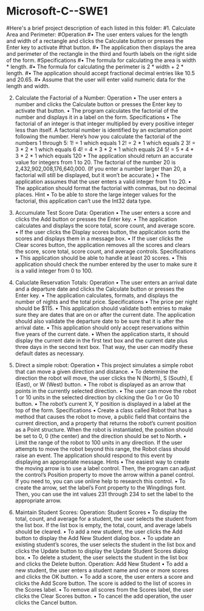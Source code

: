 # Microsoft-C--SWE1
#Here's a brief project description of each listed in this folder:
#1. Calculate Area and Perimeter:
#Operation
#•	The user enters values for the length and width of a rectangle and clicks the Calculate button or presses the Enter key to activate #that button.
#•	The application then displays the area and perimeter of the rectangle in the third and fourth labels on the right side of the form.
#Specifications
#•	The formula for calculating the area is width * length.
#•	The formula for calculating the perimeter is 2 * width + 2 * length.
#•	The application should accept fractional decimal entries like 10.5 and 20.65.
#•	Assume that the user will enter valid numeric data for the length and width.


2. Calculate the Factorial of a Number:
Operation
•	The user enters a number and clicks the Calculate button or presses the Enter key to activate that button.
•	The program calculates the factorial of the number and displays it in a label on the form.
Specifications
•	The factorial of an integer is that integer multiplied by every positive integer less than itself. A factorial number is identified by an exclamation point following the number. Here’s how you calculate the factorial of the numbers 1 through 5:
1! = 1	which equals 1
2! = 2 * 1	which equals 2
3! = 3 * 2 * 1	which equals 6
4! = 4 * 3 * 2 * 1	which equals 24
5! = 5 * 4 * 3 * 2 * 1	which equals 120
•	The application should return an accurate value for integers from 1 to 20. The factorial of the number 20 is 2,432,902,008,176,640,000. (If you enter a number larger than 20, a factorial will still be displayed, but it won’t be accurate.)
•	The application assumes that the user enters a valid integer from 1 to 20.
•	The application should format the factorial with commas, but no decimal places.
Hint
•	To be able to store the large integer values for the factorial, this application can’t use the Int32 data type.

3. Accumulate Test Score Data:
Operation
•	The user enters a score and clicks the Add button or presses the Enter key.
•	The application calculates and displays the score total, score count, and average score.
•	If the user clicks the Display scores button, the application sorts the scores and displays them in a message box.
•	If the user clicks the Clear scores button, the application removes all the scores and clears the score, score total, score count, and average controls.
Specifications
•	This application should be able to handle at least 20 scores.
•	This application should check the number entered by the user to make sure it is a valid integer from 0 to 100.


4. Caluclate Reservation Totals:
Operation
•	The user enters an arrival date and a departure date and clicks the Calculate button or presses the Enter key.
•	The application calculates, formats, and displays the number of nights and the total price.
Specifications
•	The price per night should be $115.
•	This application should validate both entries to make sure they are dates that are on or after the current date. The application should also validate the departure date to be sure that it is after the arrival date.
•	This application should only accept reservations within five years of the current date.
•	When the application starts, it should display the current date in the first text box and the current date plus three days in the second text box. That way, the user can modify these default dates as necessary.


5. Direct a simple robot:
Operation
•	This project simulates a simple robot that can move a given direction and distance.
•	To determine the direction the robot will move, the user clicks the N (North), S (South), E (East), or W (West) button.
•	The robot is displayed as an arrow that points in the currently selected direction.
•	The user can move the robot 1 or 10 units in the selected direction by clicking the Go 1 or Go 10 button.
•	The robot’s current X, Y position is displayed in a label at the top of the form.
Specifications
•	Create a class called Robot that has a method that causes the robot to move, a public field that contains the current direction, and a property that returns the robot’s current position as a Point structure. When the robot is instantiated, the position should be set to 0, 0 (the center) and the direction should be set to North.
•	Limit the range of the robot to 100 units in any direction. If the user attempts to move the robot beyond this range, the Robot class should raise an event. The application should respond to this event by displaying an appropriate message. 
Hints
•	The easiest way to create the moving arrow is to use a label control. Then, the program can adjust the control’s Position property to move the arrow within a panel control. If you need to, you can use online help to research this control.
•	To create the arrow, set the label’s Font property to the Wingdings font. Then, you can use the int values 231 through 234 to set the label to the appropriate arrow.


6. Maintain Student Scores:
Operation: Student Scores
•	To display the total, count, and average for a student, the user selects the student from the list box. If the list box is empty, the total, count, and average labels should be cleared.
•	To add a new student, the user clicks the Add button to display the Add New Student dialog box.
•	To update an existing student’s scores, the user selects the student in the list box and clicks the Update button to display the Update Student Scores dialog box.
•	To delete a student, the user selects the student in the list box and clicks the Delete button.
Operation: Add New Student
•	To add a new student, the user enters a student name and one or more scores and clicks the OK button.
•	To add a score, the user enters a score and clicks the Add Score button. The score is added to the list of scores in the Scores label.
•	To remove all scores from the Scores label, the user clicks the Clear Scores button.
•	To cancel the add operation, the user clicks the Cancel button.

